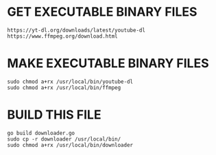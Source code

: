# GET EXECUTABLE BINARY FILES
```
https://yt-dl.org/downloads/latest/youtube-dl
https://www.ffmpeg.org/download.html
```

# MAKE EXECUTABLE BINARY FILES
```
sudo chmod a+rx /usr/local/bin/youtube-dl
sudo chmod a+rx /usr/local/bin/ffmpeg
```

# BUILD THIS FILE
```
go build downloader.go
sudo cp -r downloader /usr/local/bin/
sudo chmod a+rx /usr/local/bin/downloader
```

